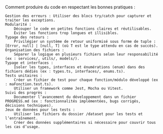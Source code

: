 Comment produire du code en respectant les bonnes pratiques :

    Gestion des erreurs : Utiliser des blocs try/catch pour capturer et traiter les exceptions.
    Modularité :
        Découper le code en petites fonctions claires et réutilisables.
        Éviter les fonctions trop longues et illisibles.
    Typage des retours :
        Privilégier un système de retour uniformisé sous forme de tuple : [Error, null] | [null, T] (où T est le type attendu en cas de succès).
    Organisation des fichiers :
        Séparer la logique en plusieurs fichiers selon leur responsabilité (ex : services/, utils/, models/).
    Typage et interfaces :
        Isoler les types, interfaces et énumérations (enum) dans des fichiers dédiés (ex : types.ts, interfaces/, enums.ts).
    Tests unitaires :
        Créer un fichier de test pour chaque fonction/módulo développé (ex : maFonction.test.ts).
        Utiliser un framework comme Jest, Mocha ou Vitest.
    Suivi des progrès :
        Documenter l’avancement du développement dans un fichier PROGRESS.md (ex : fonctionnalités implémentées, bugs corrigés, décisions techniques).
    Jeux de données pour les tests :
        Utiliser les fichiers du dossier /dataset pour les tests et l’entraînement.
        Créer des données supplémentaires si nécessaire pour couvrir tous les cas d’usage.
